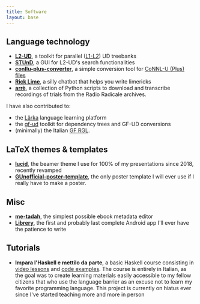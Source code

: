 ```yaml
---
title: Software
layout: base
---
```


## Language technology
- [__L2-UD__](https://github.com/harisont/L2-UD), a toolkit for parallel ([L1-L2](https://aclanthology.org/W17-6306.pdf)) UD treebanks
- [__STUnD__](https://github.com/harisont/STUnD), a GUI for L2-UD's search functionalities
- [__conllu-plus-converter__](https://github.com/harisont/conllu-plus-converter), a simple conversion tool for [CoNNL-U (Plus) files](https://universaldependencies.org/format.html)
- [__Rick Lime__](https://github.com/harisont/rick-lime), a silly chatbot that helps you write limericks
- [__arrè__](https://github.com/harisont/arre), a collection of Python scripts to download and transcribe recordings of trials from the Radio Radicale archives.

I have also contributed to:

- the [Lärka](https://spraakbanken.gu.se/larkalabb/) language learning platform
- the [gf-ud](https://github.com/GrammaticalFramework/gf-ud) toolkit for dependency trees and GF-UD conversions
- (minimally) the Italian [GF RGL](https://github.com/GrammaticalFramework/gf-rgl).

## LaTeX themes & templates
- [__lucid__](https://github.com/harisont/lucid), the beamer theme I use for 100% of my presentations since 2018, recently revamped
- [__GUnofficial-poster-template__](https://github.com/harisont/GUnofficial-poster-template), the only poster template I will ever use if I really have to make a poster.

## Misc
- [__me-tadah__](https://github.com/harisont/me-tadah), the simplest possible ebook metadata editor
- [__Librery__](https://github.com/harisont/Librery), the first and probably last complete Android app I'll ever have the patience to write

## Tutorials
- __Impara l'Haskell e mettilo da parte__, a basic Haskell course consisting in [video lessons](https://www.youtube.com/channel/UC6fKcYGimkXYd-N5ryesKqw) and [code examples](https://github.com/harisont/imparalhaskell). The course is entirely in Italian, as the goal was to create learning materials easily accessible to my fellow citizens that who use the language barrier as an excuse not to learn my favorite programming language. This project is currently on hiatus ever since I've started teaching more and more in person